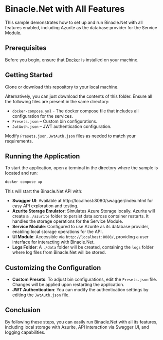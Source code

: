 # Binacle.Net with All Features

This sample demonstrates how to set up and run Binacle.Net with all features enabled, including Azurite as the database provider for the Service Module.

## Prerequisites
Before you begin, ensure that [Docker](https://www.docker.com) is installed on your machine.

## Getting Started
Clone or download this repository to your local machine.

Alternatively, you can just download the contents of this folder. Ensure all the following files are present in the same directory:
- `docker-compose.yml` - The docker compose file that includes all configuration for the services.
- `Presets.json` – Custom bin configurations.
- `JwtAuth.json` – JWT authentication configuration.

Modify `Presets.json`, `JwtAuth.json` files as needed to match your requirements.

## Running the Application
To start the application, open a terminal in the directory where the sample is located and run:

```bash
docker compose up
```

This will start the Binacle.Net API with:

- **Swagger UI**: Available at http://localhost:8080/swagger/index.html for easy API exploration and testing.
- **Azurite Storage Emulator**: Simulates Azure Storage locally. Azurite will create a `./azurite` folder to persist data across container restarts. It handles the storage operations for the Service Module.
- **Service Module**: Configured to use Azurite as its database provider, enabling local storage operations for the API.
- **UI Module**: Accessible via `http://localhost:8080/`, providing a user interface for interacting with Binacle.Net.
- **Logs Folder**: A `./data` folder will be created, containing the `logs` folder where log files from Binacle.Net will be stored.

## Customizing the Configuration
- **Custom Presets**: To adjust bin configurations, edit the `Presets.json` file. Changes will be applied upon restarting the application.
- **JWT Authentication**: You can modify the authentication settings by editing the `JwtAuth.json` file.

## Conclusion
By following these steps, you can easily run Binacle.Net with all its features, including local storage with Azurite, API interaction via Swagger UI, and logging capabilities.
 
